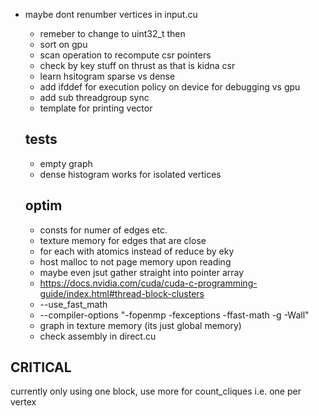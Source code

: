 - maybe dont renumber vertices in input.cu
  - remeber to change to uint32_t then
  - sort on gpu
  - scan operation to recompute csr pointers
  - check by key stuff on thrust as that is kidna csr
  - learn hsitogram sparse vs dense
  - add ifddef for execution policy on device for debugging vs gpu
  - add sub threadgroup sync
  - template for printing vector



  ## tests
  - empty graph
  - dense histogram works for isolated vertices

  ## optim
  - consts for numer of edges etc.
  - texture memory for edges that are close 
  - for each with atomics instead of reduce by eky
  - host malloc to not page memory upon reading
  - maybe even jsut gather straight into pointer array
  - https://docs.nvidia.com/cuda/cuda-c-programming-guide/index.html#thread-block-clusters
  - --use_fast_math
  - --compiler-options "-fopenmp -fexceptions -ffast-math -g -Wall"
  - graph in texture memory (its just global memory)
  - check assembly in direct.cu

## CRITICAL

currently only using one block, use more for count_cliques i.e. one per vertex